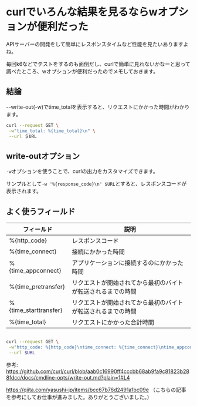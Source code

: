 # curlでいろんな結果を見るならwオプションが便利だった

APIサーバーの開発をして簡単にレスポンスタイムなど性能を見たいありますよね。

毎回k6などでテストをするのも面倒だし、curlで簡単に見れないかなーと思って調べたところ、wオプションが便利だったのでメモしておきます。

## 結論

--write-out(-w)でtime_totalを表示すると、リクエストにかかった時間がわかります。

```bash
curl --request GET \
 -w"time_total: %{time_total}\n" \
 --url ＄URL
```

## write-outオプション

`-w`オプションを使うことで、curlの出力をカスタマイズできます。

サンプルとして`-w '%{response_code}\n' $URL`とすると、レスポンスコードが表示されます。


## よく使うフィールド

| フィールド | 説明 |
| ---- | ---- |
| %{http_code} | レスポンスコード |
| %{time_connect} | 接続にかかった時間 |
| %{time_appconnect} | アプリケーションに接続するのにかかった時間 |
| %{time_pretransfer} | リクエストが開始されてから最初のバイトが転送されるまでの時間 |
| %{time_starttransfer} | リクエストが開始されてから最初のバイトが転送されるまでの時間 |
| %{time_total} | リクエストにかかった合計時間 |


```bash

curl --request GET \
 -w"http_code: %{http_code}\ntime_connect: %{time_connect}\ntime_appconnect: %{time_appconnect}\ntime_pretransfer: %{time_pretransfer}\ntime_starttransfer: %{time_starttransfer}\ntime_total: %{time_total}\n" \
 --url $URL
```


参考:
https://github.com/curl/curl/blob/aab0c16990ff4cccbb68ab9fa9c81823b288fdcc/docs/cmdline-opts/write-out.md?plain=1#L4

https://qiita.com/yasushi-jp/items/bcc67b76d2491a1bc09e
（こちらの記事を参考にしてお仕事が進みました。ありがとうございました。）
